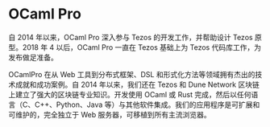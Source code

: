 # 

# OCaml Pro

自 2014 年以来，OCaml Pro 深入参与 Tezos 的开发工作，并帮助设计 Tezos 原型。2018 年 4 以后，OCaml Pro 一直在 Tezos 基础上为 Tezos 代码库工作，为发布做足准备。

OCamlPro 在从 Web 工具到分布式框架、DSL 和形式化方法等领域拥有杰出的技术成就和成功案例。自 2014 年以来，我们还在 Tezos 和 Dune Network 区块链上建立了强大的区块链专业知识。开发使用 OCaml 或 Rust 完成，然后以任何语言（C、C++、Python、Java 等）与其他软件集成。我们的应用程序是可扩展和可维护的，完全独立于 Web 服务器，可移植到所有主流浏览器。

